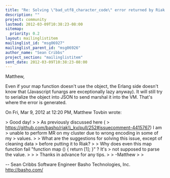 ```yaml
---
title: "Re: Solving \"bad_utf8_character_code\" error returned by Riak MR"
description: ""
project: community
lastmod: 2012-03-09T10:38:23-08:00
sitemap:
  priority: 0.2
layout: mailinglistitem
mailinglist_id: "msg06927"
mailinglist_parent_id: "msg06926"
author_name: "Sean Cribbs"
project_section: "mailinglistitem"
sent_date: 2012-03-09T10:38:23-08:00
---
```



Matthew,

Even if your map function doesn't use the object, the Erlang side doesn't
know that (Javascript funargs are exceptionally lazy anyway). It will still
try to serialize the object into JSON to send marshal it into the VM.
That's where the error is generated.

On Fri, Mar 9, 2012 at 12:20 PM, Matthew Tovbin  wrote:

&gt; Good day!
&gt;
&gt; As previously discussed here (
&gt; https://github.com/basho/riak\\_kv/pull/252#issuecomment-4415767) I am
&gt; unable to perform MR on my cluster due to wrong encoding in some of my
&gt; values.
&gt;
&gt; What are the suggestions for solving this issue, except of cleaning data
&gt; before putting it to Riak?
&gt;
&gt; Why does even this map function fail "function map () { return [1]; }" ? It's
&gt; not supposed to parse the value.
&gt;
&gt;
&gt; Thanks in advance for any tips.
&gt;
&gt; -Matthew
&gt;
&gt;

-- 
Sean Cribbs 
Software Engineer
Basho Technologies, Inc.
http://basho.com/
